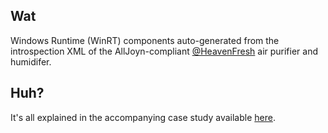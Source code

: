 ## Wat

Windows Runtime (WinRT) components auto-generated from the introspection XML of the AllJoyn-compliant [@HeavenFresh](https://twitter.com/heavenfresh) air purifier and humidifer. 

## Huh?

It's all explained in the accompanying case study available [here](https://www.microsoft.com/developerblog/real-life-code/2015/09/15/Talking-AllJoyn-with-Universal-Windows-Platform.html).
